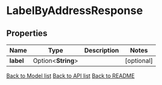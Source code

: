 # LabelByAddressResponse

## Properties

Name | Type | Description | Notes
------------ | ------------- | ------------- | -------------
**label** | Option<**String**> |  | [optional]

[Back to Model list](../README.md#documentation-for-models) [Back to API list](../README.md#documentation-for-api-endpoints) [Back to README](../README.md)


